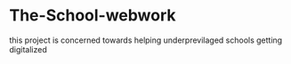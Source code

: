 # The-School-webwork
this project is concerned towards helping underprevilaged schools getting digitalized 
